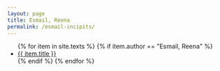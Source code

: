 ```yaml
---
layout: page
title: Esmail, Reena
permalink: /esmail-incipits/
---
```


<ul class="texts">
    {% for item in site.texts %}
      {% if item.author == "Esmail, Reena" %}
          <li class="text-title">
          <a href="{{ site.baseurl }}{{ item.url }}">
        {{ item.title }}
              </a>
    </li>
      {% endif %}
    {% endfor %}
</ul>
